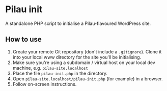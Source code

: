 Pilau init
====

A standalone PHP script to initialise a Pilau-flavoured WordPress site.

## How to use

1. Create your remote Git repository (don't include a `.gitignore`). Clone it into your local www directory for the site you'll be initialising. 
1. Make sure you're using a subdomain / virtual host on your local dev machine, e.g. `pilau-site.localhost`
1. Place the file `pilau-init.php` in the directory.
1. Open `pilau-site.localhost/pilau-init.php` (for example) in a browser.
1. Follow on-screen instructions.